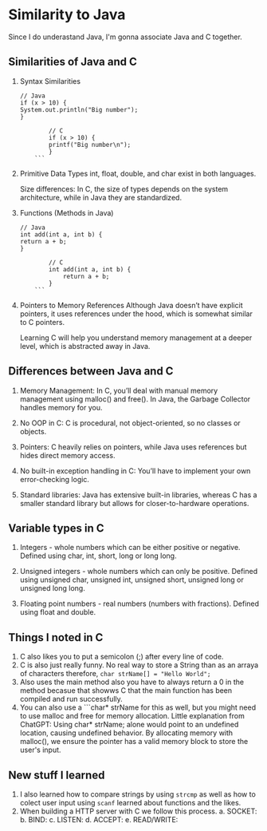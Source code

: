 # Similarity to Java

Since I do underastand Java, I'm gonna associate Java and C together.

## Similarities of Java and C

1.  Syntax Similarities
    ```
    // Java
    if (x > 10) {
    System.out.println("Big number");
    }

            // C
            if (x > 10) {
            printf("Big number\n");
            }
        ```

2.  Primitive Data Types
    int, float, double, and char exist in both languages.

    Size differences: In C, the size of types depends on the system architecture, while in Java they are standardized.

3.  Functions (Methods in Java)
    ```
    // Java
    int add(int a, int b) {
    return a + b;
    }

            // C
            int add(int a, int b) {
                return a + b;
            }
        ```

4.  Pointers to Memory References
    Although Java doesn’t have explicit pointers, it uses references under the hood, which is somewhat similar to C pointers.

    Learning C will help you understand memory management at a deeper level, which is abstracted away in Java.

## Differences between Java and C

1. Memory Management: In C, you’ll deal with manual memory management using malloc() and free(). In Java, the Garbage Collector handles memory for you.

2. No OOP in C: C is procedural, not object-oriented, so no classes or objects.

3. Pointers: C heavily relies on pointers, while Java uses references but hides direct memory access.

4. No built-in exception handling in C: You’ll have to implement your own error-checking logic.

5. Standard libraries: Java has extensive built-in libraries, whereas C has a smaller standard library but allows for closer-to-hardware operations.

## Variable types in C

1. Integers - whole numbers which can be either positive or negative. Defined using char, int, short, long or long long.

2. Unsigned integers - whole numbers which can only be positive. Defined using unsigned char, unsigned int, unsigned short, unsigned long or unsigned long long.

3. Floating point numbers - real numbers (numbers with fractions). Defined using float and double.

## Things I noted in C

1. C also likes you to put a semicolon (;) after every line of code.
2. C is also just really funny. No real way to store a String than as an arraya of characters therefore,
   `char strName[] = "Hello World";`
3. Also uses the main method also you have to always return a 0 in the method becasue that showws C that the main function has been compiled and run successfully.
4. You can also use a ```char* strName for this as well, but you might need to use malloc and free for memory allocation. Little explanation from ChatGPT:
   Using char* strName; alone would point to an undefined location, causing undefined behavior. By allocating memory with malloc(), we ensure the pointer has a valid memory block to store the user's input.

## New stuff I learned

1. I also learned how to compare strings by using `strcmp` as well as how to colect user input using `scanf` learned about functions and the likes.
2. When building a HTTP server with C we follow this process.
   a. SOCKET:
   b. BIND:
   c. LISTEN:
   d. ACCEPT:
   e. READ/WRITE:
